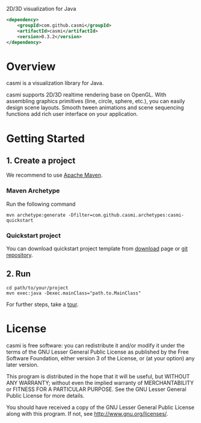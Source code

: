 2D/3D visualization for Java

```xml
<dependency>
    <groupId>com.github.casmi</groupId>
    <artifactId>casmi</artifactId>
    <version>0.3.2</version>
</dependency>
```

# Overview

casmi is a visualization library for Java.

casmi supports 2D/3D realtime rendering base on OpenGL.
With assembling graphics primitives (line, circle, sphere, etc.), you can easily design scene layouts.
Smooth tween animations and scene sequencing functions add rich user interface on your application.

# Getting Started

## 1. Create a project

We recommend to use [Apache Maven](http://maven.apache.org/).

### Maven Archetype

Run the following command

    mvn archetype:generate -Dfilter=com.github.casmi.archetypes:casmi-quickstart

### Quickstart project

You can download quickstart project template from [download](http://casmi.github.io/download.html) page or [git repository](https://github.com/casmi/casmi-quickstart).

## 2. Run

    cd path/to/your/project
    mvn exec:java -Dexec.mainClass="path.to.MainClass"

For further steps, take a [tour](http://casmi.github.io/tour.html).

# License

casmi is free software: you can redistribute it and/or modify it under the terms of the GNU Lesser General Public License as published by
the Free Software Foundation, either version 3 of the License, or (at your option) any later version.

This program is distributed in the hope that it will be useful, but WITHOUT ANY WARRANTY; without even the implied warranty of MERCHANTABILITY or FITNESS FOR A PARTICULAR PURPOSE.  See the GNU Lesser General Public License for more details.

You should have received a copy of the GNU Lesser General Public License along with this program.  If not, see <http://www.gnu.org/licenses/>.
